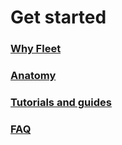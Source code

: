 # Get started

### [Why Fleet](./why-fleet.md)


### [Anatomy](./anatomy.md)


### [Tutorials and guides](./tutorials-and-guides)


### [FAQ](./FAQ.md)